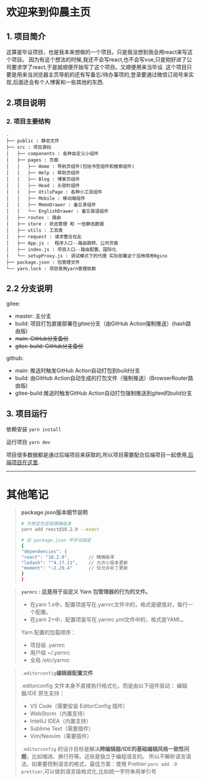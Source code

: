 # 欢迎来到仰晨主页
## 1. 项目简介
这算是毕设项目，也是我本来想做的一个项目。只是我没想到我会用react来写这个项目。
因为有这个想法的时候,我还不会写react,也不会写vue,只是刚好进了公司要求学了react,于是就顺便开始写了这个项目。又顺便用来当毕设.
这个项目只要是用来当浏览器主页导航的还有写备忘/待办事项的,登录要通过微信订阅号来实现,后面还会有个人博客和一些其他的东西.

## 2.项目说明
### 2. 项目主要结构
```text
.
├── public : 静态文件
├── src : 项目源码
│   ├── components : 各种自定义小组件
│   ├── pages : 页面
│   │   ├── Home : 导航页组件(包括书签组件和搜索组件)
│   │   ├── Help : 帮助页组件
│   │   ├── Blog : 博客页组件
│   │   ├── Head : 头部栏组件
│   │   ├── UtilsPage : 各种小工具组件
│   │   ├── Mobile : 移动端组件
│   │   ├── MemoDrawer : 备忘录组件
│   │   └── EnglishDrawer : 备忘英语组件
│   ├── routes : 路由
│   ├── store : 状态管理 和 一些静态数据
│   ├── utils : 工具类
│   ├── request : 请求整合在此
│   ├── App.js :  程序入口--路由跳转、公共页面
│   ├── index.js : 项目入口--路由配置、国际化
│   └── setupProxy.js : 调试模式下的代理 实际部署这个没用得用Nginx
├── package.json : 包管理文件
└── yarn.lock : 项目使用yarn管理依赖
```
## 2.2 分支说明
gitee:
- master: 主分支
- build: 项目打包直接部署在gitee分支（由GitHub Action强制推送）(hash路由版)
- ~~main: GitHub分支备份~~
- ~~gitee-build: GitHub分支备份~~

github:
- main: 推送时触发GitHub Action自动打包到build分支
- build: 由GitHub Action自动生成的打包文件（强制推送）(BrowserRouter路由版)
- gitee-build:推送时触发GitHub Action自动打包强制推送到gitee的build分支

## 3. 项目运行
依赖安装
`yarn install`

运行项目
`yarn dev`

项目很多数据都是通过后端项目来获取的,所以项目需要配合后端项目一起使用,[后端项目在这里](https://gitee.com/yc556/yc-page).

---
# 其他笔记
> **package.json版本细节说明**
> ```bash
> # 为特定包安装精确版本
> yarn add react@18.2.0 --exact
>
> # 在 package.json 中手动指定
> {
> "dependencies": {
> "react": "18.2.0",       // 精确版本
> "lodash": "^4.17.21",    // 允许小版本更新
> "moment": "~2.29.4"      // 仅允许补丁更新
> }
> }
>
> ```

> **`yarnrc` : 这是用于自定义 Yarn 包管理器的行为的文件。**
> - 在yarn 1.x中，配置项是写在.yarnrc文件中的，格式是键值对，每行一个配置。
> - 在yarn 2+中，配置项是写在.yarnrc.yml文件中的，格式是YAML。
>
> Yarn 配置的加载顺序：
> - 项目级 .yarnrc
> - 用户级 ~/.yarnrc
> - 全局 /etc/yarnrc

> `.editorconfig`**编辑器配置文件**
>
> .editorconfig 文件本身不直接执行格式化，而是由以下组件驱动：
> 编辑器/IDE 原生支持：
> - VS Code（需要安装 EditorConfig 插件）
> - WebStorm（内置支持）
> - IntelliJ IDEA（内置支持）
> - Sublime Text（需要插件）
> - Vim/Neovim（需要插件）
> 
> `.editorconfig` 的设计目标是解决**跨编辑器/IDE的基础编辑风格一致性问题**，比如缩进、换行符等。这些是独立于编程语言的。
> 所以不解析语言语法。如果要控制语言的格式，最佳方案：使用 Prettier:`yarn add -D prettier`,可以做到语言级格式化,比如统一字符串用单引号

